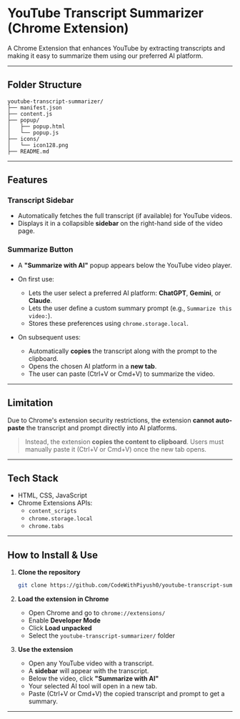 # YouTube Transcript Summarizer (Chrome Extension)

A Chrome Extension that enhances YouTube by extracting transcripts and making it easy to summarize them using our preferred AI platform.

---

## Folder Structure

```
youtube-transcript-summarizer/
├── manifest.json
├── content.js
├── popup/
│   ├── popup.html
│   └── popup.js
├── icons/
│   └── icon128.png
├── README.md
```

---

## Features

### Transcript Sidebar
- Automatically fetches the full transcript (if available) for YouTube videos.
- Displays it in a collapsible **sidebar** on the right-hand side of the video page.

### Summarize Button
- A **"Summarize with AI"** popup appears below the YouTube video player.
- On first use:
  - Lets the user select a preferred AI platform: **ChatGPT**, **Gemini**, or **Claude**.
  - Lets the user define a custom summary prompt (e.g., `Summarize this video:`).
  - Stores these preferences using `chrome.storage.local`.

- On subsequent uses:
  - Automatically **copies** the transcript along with the prompt to the clipboard.
  - Opens the chosen AI platform in a **new tab**.
  - The user can paste (Ctrl+V or Cmd+V) to summarize the video.

---

## Limitation

Due to Chrome's extension security restrictions, the extension **cannot auto-paste** the transcript and prompt directly into AI platforms.

> Instead, the extension **copies the content to clipboard**. Users must manually paste it (Ctrl+V or Cmd+V) once the new tab opens.

---

## Tech Stack

- HTML, CSS, JavaScript 
- Chrome Extensions APIs:
  - `content_scripts`
  - `chrome.storage.local`
  - `chrome.tabs`

---

## How to Install & Use

1. **Clone the repository**  
   ```bash
   git clone https://github.com/CodeWithPiyush0/youtube-transcript-summarizer.git
   ```

2. **Load the extension in Chrome**  
   - Open Chrome and go to `chrome://extensions/`
   - Enable **Developer Mode**
   - Click **Load unpacked**
   - Select the `youtube-transcript-summarizer/` folder

3. **Use the extension**  
   - Open any YouTube video with a transcript.
   - A **sidebar** will appear with the transcript.
   - Below the video, click **"Summarize with AI"**
   - Your selected AI tool will open in a new tab.
   - Paste (Ctrl+V or Cmd+V) the copied transcript and prompt to get a summary.

---
